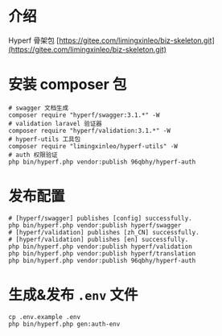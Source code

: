 # 介绍
Hyperf 骨架包
[https://gitee.com/limingxinleo/biz-skeleton.git](https://gitee.com/limingxinleo/biz-skeleton.git)

# 安装 composer 包
```shell
# swagger 文档生成
composer require "hyperf/swagger:3.1.*" -W
# validation laravel 验证器
composer require "hyperf/validation:3.1.*" -W
# hyperf-utils 工具包
composer require "limingxinleo/hyperf-utils" -W
# auth 权限验证
php bin/hyperf.php vendor:publish 96qbhy/hyperf-auth
```

# 发布配置
```shell
# [hyperf/swagger] publishes [config] successfully.
php bin/hyperf.php vendor:publish hyperf/swagger
# [hyperf/validation] publishes [zh_CN] successfully.
# [hyperf/validation] publishes [en] successfully.
php bin/hyperf.php vendor:publish hyperf/validation
php bin/hyperf.php vendor:publish hyperf/translation
php bin/hyperf.php vendor:publish 96qbhy/hyperf-auth
```

# 生成&发布 `.env` 文件
```shell
cp .env.example .env
php bin/hyperf.php gen:auth-env
```
